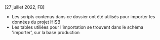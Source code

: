 [27 juillet 2022, FB]

* Les scripts contenus dans ce dossier ont été utilisés pour importer les données du projet HISB
* Les tables utiliées pour l'importation se trouvent dans le schéma 'importer', sur la base production
